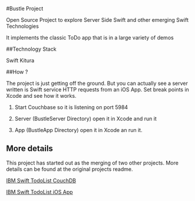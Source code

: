 
#Bustle Project

Open Source Project to explore Server Side Swift and other emerging Swift Technologies

It implements the classic ToDo app that is in a large variety of demos

##Technology Stack

Swift
Kitura

##How ?

The project is just getting off the ground.  But you can actually see a server written is Swift service HTTP requests from an iOS App.  Set break points in Xcode and see how it works. 

1) Start Couchbase so it is listening on port 5984

2) Server (BustleServer Directory) open it in Xcode and run it 

3) App (BustleApp Directory) open it in Xcode an run it.

## More details
This project has started out as the merging of two other projects. More details can be found at the original projects readme.

[IBM Swift TodoList CouchDB](https://github.com/IBM-Swift/TodoList-CouchDB)

[IBM Swift TodoList iOS App](https://github.com/IBM-Swift/TodoList-iOS)





